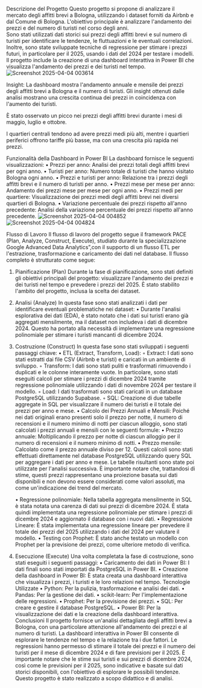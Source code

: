 Descrizione del Progetto
Questo progetto si propone di analizzare il mercato degli affitti brevi a Bologna, utilizzando i dataset forniti da Airbnb e dal Comune di Bologna. L'obiettivo principale è analizzare l'andamento dei prezzi e del numero di turisti nel corso degli anni.  
Sono stati utilizzati dati storici sui prezzi degli affitti brevi e sul numero di turisti per identificare le tendenze, le fluttuazioni e le eventuali correlazioni. Inoltre, sono state sviluppate tecniche di regressione per stimare i prezzi futuri, in particolare per il 2025, usando i dati del 2024 per testare i modelli.
Il progetto include la creazione di una dashboard interattiva in Power BI che visualizza l'andamento dei prezzi e dei turisti nel tempo.
![Screenshot 2025-04-04 003614](https://github.com/user-attachments/assets/5fd06c62-c5bb-4287-8767-cb30b31604ee)

Insight:
La dashboard mostra l'andamento annuale e mensile dei prezzi degli affitti brevi a Bologna e il numero di turisti. Gli insight ottenuti dalle analisi mostrano una crescita continua dei prezzi in coincidenza con l'aumento dei turisti.

È stato osservato un picco nei prezzi degli affitti brevi durante i mesi di maggio, luglio e ottobre.

I quartieri centrali tendono ad avere prezzi medi più alti, mentre i quartieri periferici offrono tariffe più basse, ma con una crescita più rapida nei prezzi.

Funzionalità della Dashboard in Power BI
La dashboard fornisce le seguenti visualizzazioni:
    • Prezzi per anno: Analisi dei prezzi totali degli affitti brevi per ogni anno.
    • Turisti per anno: Numero totale di turisti che hanno visitato Bologna ogni anno.
    • Prezzi e turisti per anno: Relazione tra i prezzi degli affitti brevi e il numero di turisti per anno.
    • Prezzi mese per mese per anno: Andamento dei prezzi mese per mese per ogni anno.
    • Prezzi medi per quartiere: Visualizzazione dei prezzi medi degli affitti brevi nei diversi quartieri di Bologna.
    • Variazione percentuale dei prezzi rispetto all'anno precedente: Analisi della variazione percentuale dei prezzi rispetto all'anno precedente.
![Screenshot 2025-04-04 004852](https://github.com/user-attachments/assets/9d3e478b-55d3-4c17-a4e2-3fb322ab68da)
![Screenshot 2025-04-04 004824](https://github.com/user-attachments/assets/16f545cf-de41-4b45-9556-b03664a0f3c7)


Flusso di Lavoro
Il flusso di lavoro del progetto segue il framework PACE (Plan, Analyze, Construct, Execute), studiato durante la specializzazione Google Advanced Data Analytics”,con il supporto di un flusso ETL per l'estrazione, trasformazione e caricamento dei dati nel database. Il flusso completo è strutturato come segue:
1. Pianificazione (Plan)
Durante la fase di pianificazione, sono stati definiti gli obiettivi principali del progetto: visualizzare l'andamento dei prezzi e dei turisti nel tempo e prevedere i prezzi del 2025. È stato stabilito l'ambito del progetto, inclusa la scelta dei dataset.
2. Analisi (Analyze)
In questa fase sono stati analizzati i dati per identificare eventuali problematiche nei dataset:
    • Durante l'analisi esplorativa dei dati (EDA), è stato notato che i dati sui turisti erano già aggregati mensilmente, ma il dataset non includeva i dati di dicembre 2024. Questo ha portato alla necessità di implementare una regressione polinomiale per stimare i turisti mancanti di dicembre 2024.
3. Costruzione (Construct)
In questa fase sono stati sviluppati i seguenti passaggi chiave:
    • ETL (Extract, Transform, Load):
        ◦ Extract: I dati sono stati estratti dai file CSV (Airbnb e turisti) e caricati in un ambiente di sviluppo.
        ◦ Transform: I dati sono stati puliti e trasformati rimuovendo i duplicati e le colonne interamente vuote. In particolare, sono stati eseguiti calcoli per stimare i prezzi di dicembre 2024 tramite regressione polinomiale utilizzando i dati di novembre 2024 per testare il modello.
        ◦ Load: I dati trasformati sono stati caricati in un database PostgreSQL utilizzando Supabase.
        ◦ SQL: Creazione di due tabelle aggregate in SQL per visualizzare il numero dei turisti e il totale dei prezzi per anno e mese.
    • Calcolo dei Prezzi Annuali e Mensili: Poiché nei dati originali erano presenti solo il prezzo per notte, il numero di recensioni e il numero minimo di notti per ciascun alloggio, sono stati calcolati i prezzi annuali e mensili con le seguenti formule:
    • Prezzo annuale: Moltiplicando il prezzo per notte di ciascun alloggio per il numero di recensioni e il numero minimo di notti.
    • Prezzo mensile: Calcolato come il prezzo annuale diviso per 12.
Questi calcoli sono stati effettuati direttamente nel database PostgreSQL utilizzando query SQL per aggregare i dati per anno e mese. Le tabelle risultanti sono state poi utilizzate per l'analisi successiva. È importante notare che, trattandosi di stime, questi prezzi rappresentano una proiezione basata sui dati disponibili e non devono essere considerati come valori assoluti, ma come un'indicazione dei trend del mercato.
          
    • Regressione polinomiale: Nella tabella aggregata mensilmente in SQL è stata notata una carenza di dati sui prezzi di dicembre 2024. È stata quindi implementata una regressione polinomiale per stimare i prezzi di dicembre 2024 e aggiornato il database con i nuovi dati.
    • Regressione Lineare: È stata implementata una regressione lineare per prevedere il totale dei prezzi del 2025 utilizzando i dati del 2024 per valutare il modello.
    • Testing con Prophet: È stato anche testato un modello con Prophet per la previsione dei prezzi, come ulteriore metodo di verifica.
4. Esecuzione (Execute)
Una volta completata la fase di costruzione, sono stati eseguiti i seguenti passaggi:
    • Caricamento dei dati in Power BI: I dati finali sono stati importati da PostgreSQL in Power BI.
    • Creazione della dashboard in Power BI: È stata creata una dashboard interattiva che visualizza i prezzi, i turisti e le loro relazioni nel tempo.
Tecnologie Utilizzate
    • Python: Per la pulizia, trasformazione e analisi dei dati.
    • Pandas: Per la gestione dei dati.
    • scikit-learn: Per l'implementazione delle regressioni.
    • Prophet: Per la previsione dei prezzi.
    • SQL: Per creare e gestire il database PostgreSQL.
    • Power BI: Per la visualizzazione dei dati e la creazione della dashboard interattiva.
Conclusioni
Il progetto fornisce un'analisi dettagliata degli affitti brevi a Bologna, con una particolare attenzione all'andamento dei prezzi e al numero di turisti. La dashboard interattiva in Power BI consente di esplorare le tendenze nel tempo e la relazione tra i due fattori. Le regressioni hanno permesso di stimare il totale dei prezzi e il numero dei turisti per il mese di dicembre 2024 e di fare previsioni per il 2025. È importante notare che le stime sui turisti e sui prezzi di dicembre 2024, così come le previsioni per il 2025, sono indicative e basate sui dati storici disponibili, con l'obiettivo di esplorare le possibili tendenze. Questo progetto è stato realizzato a scopo didattico e di analisi.
